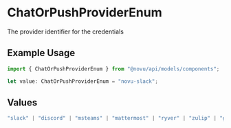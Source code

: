 # ChatOrPushProviderEnum

The provider identifier for the credentials

## Example Usage

```typescript
import { ChatOrPushProviderEnum } from "@novu/api/models/components";

let value: ChatOrPushProviderEnum = "novu-slack";
```

## Values

```typescript
"slack" | "discord" | "msteams" | "mattermost" | "ryver" | "zulip" | "grafana-on-call" | "getstream" | "rocket-chat" | "whatsapp-business" | "chat-webhook" | "novu-slack" | "fcm" | "apns" | "expo" | "one-signal" | "pushpad" | "push-webhook" | "pusher-beams" | "appio"
```